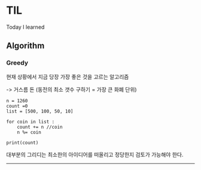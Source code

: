 # TIL
Today I learned

## Algorithm
### Greedy
현재 상황에서 지금 당장 가장 좋은 것을 고르는 알고리즘

-> 거스름 돈 (동전의 최소 갯수 구하기 = 가장 큰 화폐 단위)

    n = 1260
    count =0
    list = [500, 100, 50, 10]

    for coin in list :
        count += n //coin
        n %= coin
    
    print(count)

대부분의 그리디는 최소한의 아이디어를 떠올리고 정당한지 검토가 가능해야 한다.

------------------------
